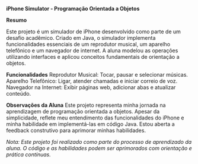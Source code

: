 __iPhone Simulator -  Programação Orientada a Objetos__

__Resumo__

Este projeto é um simulador de iPhone desenvolvido como parte de um desafio acadêmico. Criado em Java, o simulador implementa funcionalidades essenciais de um reprodutor musical, um aparelho telefônico e um navegador de internet. A aluna modelou as operações utilizando interfaces e aplicou conceitos fundamentais de orientação a objetos.

__Funcionalidades__
Reprodutor Musical: Tocar, pausar e selecionar músicas.
Aparelho Telefônico: Ligar, atender chamadas e iniciar correio de voz.
Navegador na Internet: Exibir páginas web, adicionar abas e atualizar conteúdo.


__Observações da Aluna__
Este projeto representa minha jornada na aprendizagem de programação orientada a objetos. Apesar da simplicidade, reflete meu entendimento das funcionalidades do iPhone e minha habilidade em implementá-las em código Java. Estou aberta a feedback construtivo para aprimorar minhas habilidades.

_Nota: Este projeto foi realizado como parte do processo de aprendizado da aluna. O código e as habilidades podem ser aprimorados com orientação e prática contínuas._
